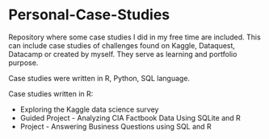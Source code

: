 # Personal-Case-Studies
Repository where some case studies I did in my free time are included. This can include case studies of challenges found on Kaggle, Dataquest, Datacamp or created by myself. They serve as learning and portfolio purpose.

Case studies were written in R, Python, SQL language. 

Case studies written in R:
- Exploring the Kaggle data science survey
- Guided Project - Analyzing CIA Factbook Data Using SQLite and R
- Project - Answering Business Questions using SQL and R
